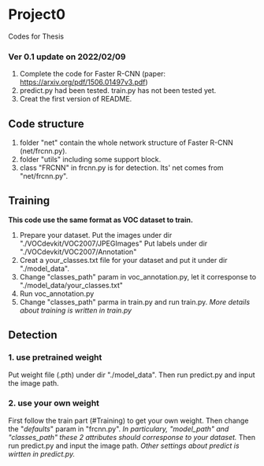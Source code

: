 # Project0
Codes for Thesis

### Ver 0.1  update on 2022/02/09
1. Complete the code for Faster R-CNN (paper: https://arxiv.org/pdf/1506.01497v3.pdf)
2. predict.py had been tested. train.py has not been tested yet.
3. Creat the first version of README.


## Code structure
1. folder "net" contain the whole network structure of Faster R-CNN (net/frcnn.py).
2. folder "utils" including some support block.
3. class "FRCNN" in frcnn.py is for detection. Its' net comes from "net/frcnn.py".


## Training
__This code use the same format as VOC dataset to train.__
1. Prepare your dataset.
   Put the images under dir "./VOCdevkit/VOC2007/JPEGImages"
   Put labels under dir "./VOCdevkit/VOC2007/Annotation"
2. Creat a your_classes.txt file for your dataset and put it under dir "./model_data".
3. Change "classes_path" param in voc_annotation.py, let it corresponse to "./model_data/your_classes.txt"
4. Run voc_annotation.py
5. Change "classes_path" parma in train.py and run train.py.
_More details about training is written in train.py_

## Detection
### 1. use pretrained weight
Put weight file (.pth) under dir "./model_data". Then run predict.py and input the image path.
### 2. use your own weight
First follow the train part (#Training) to get your own weight.
Then change the "_defaults_" param in "frcnn.py".
_In particulary, "model_path" and "classes_path" these 2 attributes should corresponse to your dataset._
Then run predict.py and input the image path.
_Other settings about predict is wirtten in predict.py._

